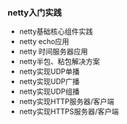 ### netty入门实践

- netty基础核心组件实践
- netty echo应用
- netty 时间服务器应用
- netty半包、粘包解决方案
- netty实现UDP单播
- netty实现UDP广播
- netty实现UDP组播
- netty实现HTTP服务器/客户端
- netty实现HTTPS服务器/客户端